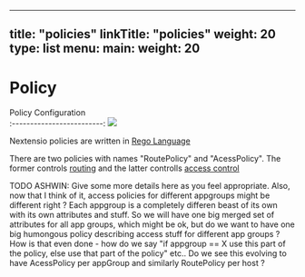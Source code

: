
---
title: "policies"
linkTitle: "policies"
weight: 20
type: list
menu:
  main:
    weight: 20
---

# Policy

Policy Configuration             
:-------------------------:
![](/configurations/policies/policy.jpg)

Nextensio policies are written in [Rego Language](https://www.openpolicyagent.org/docs/latest/policy-language/)

There are two policies with names "RoutePolicy" and "AcessPolicy". The former controls
[routing](/architecture/routing.html) and the latter controlls [access control](/architecture/accescontrol.html)

TODO ASHWIN: Give some more details here as you feel appropriate. Also, now that I think of it, access 
policies for different appgroups might be different right ? Each appgroup is a completely differen beast
of its own with its own attributes and stuff. So we will have one big merged set of attributes for all
app groups, which might be ok, but do we want to have one big humongous policy describing access 
stuff for different app groups ? How is that even done - how do we say "if appgroup == X use this
part of the policy, else use that part of the policy" etc.. Do we see this evolving to have 
AcessPolicy per appGroup and similarly RoutePolicy per host ?


